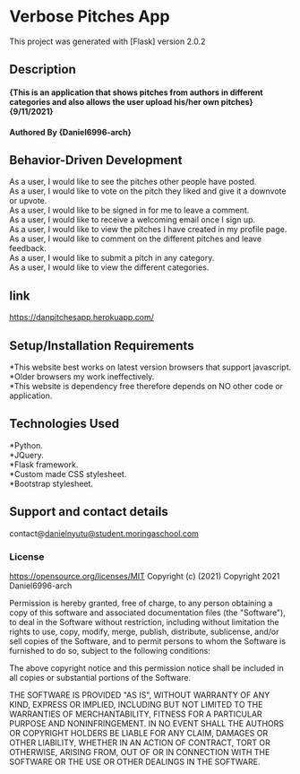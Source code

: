 # Verbose Pitches App

This project was generated with [Flask] version 2.0.2

## Description  
#### {This is an application that shows pitches from authors in different categories and also allows the user upload his/her own pitches} {9/11/2021}  
#### Authored By **{Daniel6996-arch}**
## Behavior-Driven Development
As a user, I would like to see the pitches other people have posted.   
As a user, I would like to vote on the pitch they liked and give it a downvote or upvote.  
As a user, I would like to be signed in for me to leave a comment.  
As a user, I would like to receive a welcoming email once I sign up.  
As a user, I would like to view the pitches I have created in my profile page.  
As a user, I would like to comment on the different pitches and leave feedback.  
As a user, I would like to submit a pitch in any category.  
As a user, I would like to view the different categories. 
## link
https://danpitchesapp.herokuapp.com/ 
## Setup/Installation Requirements
*This website best works on latest version browsers that support javascript.   
*Older browsers my work ineffectively.   
*This website is dependency free therefore depends on NO other code or application.
## Technologies Used
*Python.  
*JQuery.  
*Flask framework.   
*Custom made CSS stylesheet.    
*Bootstrap stylesheet.     
## Support and contact details   
contact@danielnyutu@student.moringaschool.com
### License 
https://opensource.org/licenses/MIT
Copyright (c) (2021)
Copyright 2021 Daniel6996-arch

Permission is hereby granted, free of charge, to any person obtaining a copy of this software and associated documentation files (the "Software"), to deal in the Software without restriction, including without limitation the rights to use, copy, modify, merge, publish, distribute, sublicense, and/or sell copies of the Software, and to permit persons to whom the Software is furnished to do so, subject to the following conditions:

The above copyright notice and this permission notice shall be included in all copies or substantial portions of the Software.

THE SOFTWARE IS PROVIDED "AS IS", WITHOUT WARRANTY OF ANY KIND, EXPRESS OR IMPLIED, INCLUDING BUT NOT LIMITED TO THE WARRANTIES OF MERCHANTABILITY, FITNESS FOR A PARTICULAR PURPOSE AND NONINFRINGEMENT. IN NO EVENT SHALL THE AUTHORS OR COPYRIGHT HOLDERS BE LIABLE FOR ANY CLAIM, DAMAGES OR OTHER LIABILITY, WHETHER IN AN ACTION OF CONTRACT, TORT OR OTHERWISE, ARISING FROM, OUT OF OR IN CONNECTION WITH THE SOFTWARE OR THE USE OR OTHER DEALINGS IN THE SOFTWARE.

